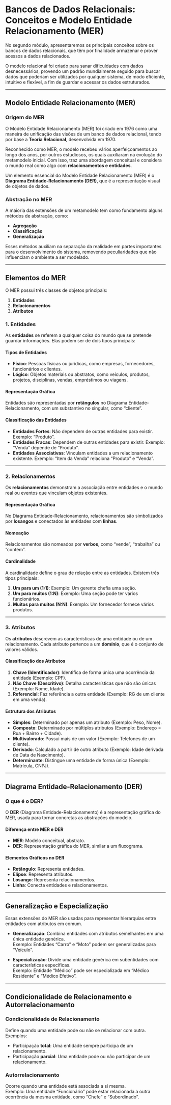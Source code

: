 # Bancos de Dados Relacionais: Conceitos e Modelo Entidade Relacionamento (MER)

No segundo módulo, apresentaremos os principais conceitos sobre os bancos de dados relacionais, que têm por finalidade armazenar e prover acessos a dados relacionados.

O modelo relacional foi criado para sanar dificuldades com dados desnecessários, provendo um padrão mundialmente seguido para buscar dados que poderiam ser utilizados por qualquer sistema, de modo eficiente, intuitivo e flexível, a fim de guardar e acessar os dados estruturados.

---

## Modelo Entidade Relacionamento (MER)

### Origem do MER

O Modelo Entidade Relacionamento (MER) foi criado em 1976 como uma maneira de unificação das visões de um banco de dados relacional, tendo por base a **Teoria Relacional**, desenvolvida em 1970.

Reconhecido como MER, o modelo recebeu vários aperfeiçoamentos ao longo dos anos, por outros estudiosos, os quais auxiliaram na evolução do metamodelo inicial. Com isso, traz uma abordagem conceitual e considera o mundo real como algo com **relacionamentos e entidades**.

Um elemento essencial do Modelo Entidade Relacionamento (MER) é o **Diagrama Entidade-Relacionamento (DER)**, que é a representação visual de objetos de dados.

### Abstração no MER

A maioria das extensões de um metamodelo tem como fundamento alguns métodos de abstração, como:

- **Agregação**
- **Classificação**
- **Generalização**

Esses métodos auxiliam na separação da realidade em partes importantes para o desenvolvimento do sistema, removendo peculiaridades que não influenciam o ambiente a ser modelado.

---

## Elementos do MER

O MER possui três classes de objetos principais:

1. **Entidades**
2. **Relacionamentos**
3. **Atributos**

### 1. Entidades

As **entidades** se referem a qualquer coisa do mundo que se pretende guardar informações. Elas podem ser de dois tipos principais:

#### Tipos de Entidades

- **Físico**: Pessoas físicas ou jurídicas, como empresas, fornecedores, funcionários e clientes.
- **Lógico**: Objetos materiais ou abstratos, como veículos, produtos, projetos, disciplinas, vendas, empréstimos ou viagens.

#### Representação Gráfica

Entidades são representadas por **retângulos** no Diagrama Entidade-Relacionamento, com um substantivo no singular, como “cliente”.

#### Classificação das Entidades

- **Entidades Fortes**: Não dependem de outras entidades para existir. Exemplo: “Produto”.
- **Entidades Fracas**: Dependem de outras entidades para existir. Exemplo: “Venda” depende de “Produto”.
- **Entidades Associativas**: Vinculam entidades a um relacionamento existente. Exemplo: “Item da Venda” relaciona “Produto” e “Venda”.

---

### 2. Relacionamentos

Os **relacionamentos** demonstram a associação entre entidades e o mundo real ou eventos que vinculam objetos existentes.

#### Representação Gráfica

No Diagrama Entidade-Relacionamento, relacionamentos são simbolizados por **losangos** e conectados às entidades com **linhas**.

#### Nomeação

Relacionamentos são nomeados por **verbos**, como “vende”, “trabalha” ou “contém”.

#### Cardinalidade

A cardinalidade define o grau de relação entre as entidades. Existem três tipos principais:

1. **Um para um (1:1)**: Exemplo: Um gerente chefia uma seção.
2. **Um para muitos (1:N)**: Exemplo: Uma seção pode ter vários funcionários.
3. **Muitos para muitos (N:N)**: Exemplo: Um fornecedor fornece vários produtos.

---

### 3. Atributos

Os **atributos** descrevem as características de uma entidade ou de um relacionamento. Cada atributo pertence a um **domínio**, que é o conjunto de valores válidos.

#### Classificação dos Atributos

1. **Chave (Identificador)**: Identifica de forma única uma ocorrência da entidade (Exemplo: CPF).
2. **Não Chave (Descritivo)**: Detalha características que não são únicas (Exemplo: Nome, Idade).
3. **Referencial**: Faz referência a outra entidade (Exemplo: RG de um cliente em uma venda).

#### Estrutura dos Atributos

- **Simples**: Determinado por apenas um atributo (Exemplo: Peso, Nome).
- **Composto**: Determinado por múltiplos atributos (Exemplo: Endereço = Rua + Bairro + Cidade).
- **Multivalorado**: Possui mais de um valor (Exemplo: Telefones de um cliente).
- **Derivado**: Calculado a partir de outro atributo (Exemplo: Idade derivada de Data de Nascimento).
- **Determinante**: Distingue uma entidade de forma única (Exemplo: Matrícula, CNPJ).

---

## Diagrama Entidade-Relacionamento (DER)

### O que é o DER?

O **DER** (Diagrama Entidade-Relacionamento) é a representação gráfica do MER, usada para tornar concretas as abstrações do modelo.

#### Diferença entre MER e DER

- **MER**: Modelo conceitual, abstrato.
- **DER**: Representação gráfica do MER, similar a um fluxograma.

#### Elementos Gráficos no DER

- **Retângulo**: Representa entidades.
- **Elipse**: Representa atributos.
- **Losango**: Representa relacionamentos.
- **Linha**: Conecta entidades e relacionamentos.

---

## Generalização e Especialização

Essas extensões do MER são usadas para representar hierarquias entre entidades com atributos em comum.

- **Generalização**: Combina entidades com atributos semelhantes em uma única entidade genérica.  
  Exemplo: Entidades “Carro” e “Moto” podem ser generalizadas para “Veículo”.

- **Especialização**: Divide uma entidade genérica em subentidades com características específicas.  
  Exemplo: Entidade “Médico” pode ser especializada em “Médico Residente” e “Médico Efetivo”.

---

## Condicionalidade de Relacionamento e Autorrelacionamento

### Condicionalidade de Relacionamento

Define quando uma entidade pode ou não se relacionar com outra. Exemplos:

- Participação **total**: Uma entidade sempre participa de um relacionamento.
- Participação **parcial**: Uma entidade pode ou não participar de um relacionamento.

### Autorrelacionamento

Ocorre quando uma entidade está associada a si mesma.  
Exemplo: Uma entidade “Funcionário” pode estar relacionada a outra ocorrência da mesma entidade, como “Chefe” e “Subordinado”.
